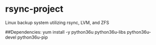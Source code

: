 # rsync-project
Linux backup system utilizing rsync, LVM, and ZFS

##Dependencies:
yum install -y python36u python36u-libs python36u-devel python36u-pip
